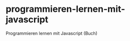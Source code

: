 programmieren-lernen-mit-javascript
===================================

Programmieren lernen mit Javascript (Buch)
